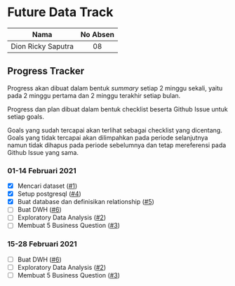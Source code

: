 # Future Data Track
| Nama |  No Absen|
| ------ | :----: |
| Dion Ricky Saputra | 08 |

## Progress Tracker
Progress akan dibuat dalam bentuk *summary* setiap 2 minggu sekali, yaitu pada 2 minggu pertama dan 2 minggu terakhir setiap bulan.

Progress dan plan dibuat dalam bentuk checklist beserta Github Issue untuk setiap goals.

Goals yang sudah tercapai akan terlihat sebagai checklist yang dicentang. Goals yang tidak tercapai akan dilimpahkan pada periode selanjutnya namun tidak dihapus pada periode sebelumnya dan tetap mereferensi pada Github Issue yang sama.

### 01-14 Februari 2021
- [x] Mencari dataset ([#1](https://github.com/dion-ricky/future-data/issues/1))
- [x] Setup postgresql ([#4](https://github.com/dion-ricky/future-data/issues/4))
- [x] Buat database dan definisikan relationship ([#5](https://github.com/dion-ricky/future-data/issues/5))
- [ ] Buat DWH ([#6](https://github.com/dion-ricky/future-data/issues/6))
- [ ] Exploratory Data Analysis ([#2](https://github.com/dion-ricky/future-data/issues/2))
- [ ] Membuat 5 Business Question ([#3](https://github.com/dion-ricky/future-data/issues/3))

### 15-28 Februari 2021
- [ ] Buat DWH ([#6](https://github.com/dion-ricky/future-data/issues/6))
- [ ] Exploratory Data Analysis ([#2](https://github.com/dion-ricky/future-data/issues/2))
- [ ] Membuat 5 Business Question ([#3](https://github.com/dion-ricky/future-data/issues/3))

